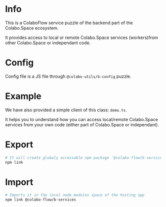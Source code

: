 # Info

This is a ColaboFlow service puzzle of the backend part of the Colabo.Space ecosystem.

It provides access to local or remote Colabo.Space services (workers)from other Colabo.Space or independant code.

# Config

Config file is a JS file through `@colabo-utils/b-config` puzzle.

# Example

We have also provided a simple client of this class: `demo.ts`.

It helps you to understand how you can access local/remote Colabo.Space services from your own code (either part of Colabo.Space or independant).

# Export

```sh
# It will create globaly accessable npm package `@colabo-flow/b-services`
npm link
```

# Import

```sh
# Imports it in the local node_modules space of the hosting app
npm link @colabo-flow/b-services
```